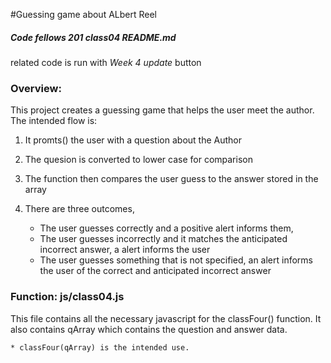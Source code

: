 #Guessing game about ALbert Reel
##### Code fellows 201 class04 README.md

related code is run with *Week 4 update* button

### Overview:

This project creates a guessing game that helps the user meet the author. The intended flow is:

1) It promts() the user with a question about the Author
2) The quesion is converted to lower case for comparison
3) The function then compares the user guess to the answer stored in the array
4) There are three outcomes,

	* The user guesses correctly and a positive alert informs them,
	* The user guesses incorrectly and it matches the anticipated incorrect answer, a alert informs the user
	* The user guesses something that is not specified, an alert informs the user of the correct and anticipated incorrect answer

### Function: js/class04.js

This file contains all the necessary javascript for the classFour() function. It also contains qArray which contains the question and answer data.

	* classFour(qArray) is the intended use.
